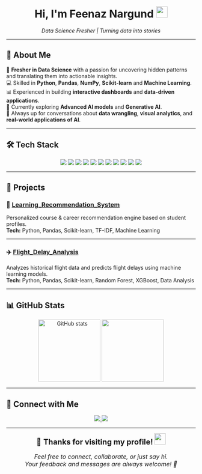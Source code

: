 <!-- Introduction -->
<h1 align="center">
  Hi, I'm Feenaz Nargund <img src="https://raw.githubusercontent.com/MartinHeinz/MartinHeinz/master/wave.gif" width="30px">
</h1>
<p align="center">
  <em>Data Science Fresher | Turning data into stories</em>
</p>

---

## 👤 About Me  

🌟 **Fresher in Data Science** with a passion for uncovering hidden patterns and translating them into actionable insights.  
💻 Skilled in **Python**, **Pandas**, **NumPy**, **Scikit-learn** and **Machine Learning**.  
📊 Experienced in building **interactive dashboards** and **data-driven applications**.  
🚀 Currently exploring **Advanced AI models** and **Generative AI**.  
💬 Always up for conversations about **data wrangling**, **visual analytics**, and **real-world applications of AI**.  

---

## 🛠️ Tech Stack  

<p align="center">
  <img src="https://img.shields.io/badge/Python-3776AB?style=for-the-badge&logo=python&logoColor=white" />
  <img src="https://img.shields.io/badge/Pandas-150458?style=for-the-badge&logo=pandas&logoColor=white" />
  <img src="https://img.shields.io/badge/NumPy-013243?style=for-the-badge&logo=numpy&logoColor=white" />
  <img src="https://img.shields.io/badge/Scikit--Learn-F7931E?style=for-the-badge&logo=scikit-learn&logoColor=white" />
  <img src="https://img.shields.io/badge/Matplotlib-005C84?style=for-the-badge" />
  <img src="https://img.shields.io/badge/Seaborn-9A639A?style=for-the-badge" />
  <img src="https://img.shields.io/badge/SQL-4479A1?style=for-the-badge&logo=postgresql&logoColor=white" />
  <img src="https://img.shields.io/badge/Power%20BI-F2C811?style=for-the-badge&logo=powerbi&logoColor=black" />
  <img src="https://img.shields.io/badge/Jupyter-F37626?style=for-the-badge&logo=jupyter&logoColor=white" />
  <img src="https://img.shields.io/badge/Machine%20Learning-102230?style=for-the-badge&logo=scikit-learn&logoColor=orange" />
  <img src="https://img.shields.io/badge/NLP-FF4088?style=for-the-badge" />
</p>

---

## 🚀 Projects  

### 🎯 [Learning_Recommendation_System](https://github.com/Feenaz12/Learning_Recommendation_System)  
Personalized course & career recommendation engine based on student profiles.  
**Tech:** Python, Pandas, Scikit-learn, TF-IDF, Machine Learning  

---

### ✈️ [Flight_Delay_Analysis](https://github.com/Feenaz12/Flight_Delay_Analysis)  
Analyzes historical flight data and predicts flight delays using machine learning models.  
**Tech:** Python, Pandas, Scikit-learn, Random Forest, XGBoost, Data Analysis  

---

## 📊 GitHub Stats  

<p align="center">
  <img src="https://github-readme-stats.vercel.app/api?username=Feenaz12&show_icons=true&theme=radical" alt="GitHub stats" height="165" />
  <img src="https://github-readme-stats.vercel.app/api/top-langs/?username=Feenaz12&layout=compact&theme=radical" height="165" />
</p>

---

## 🤝 Connect with Me
<p align="center">
  <a href="mailto:feenanargund9427@gmail.com">
    <img src="https://img.shields.io/badge/Email-D14836?style=for-the-badge&logo=gmail&logoColor=white" />
  </a>
  <a href="https://www.linkedin.com/in/feenaz-nargund">
    <img src="https://img.shields.io/badge/LinkedIn-0077B5?style=for-the-badge&logo=linkedin&logoColor=white" />
  </a>
</p>

---

<p align="center">
  <span style="font-size:20px;">🙏 <strong>Thanks for visiting my profile!</strong></span> 
  <img src="https://raw.githubusercontent.com/MartinHeinz/MartinHeinz/master/wave.gif" width="30px"><br><br>
  <em style="font-size:16px;">Feel free to connect, collaborate, or just say hi.<br>
  Your feedback and messages are always welcome! 🚀</em>
</p>
